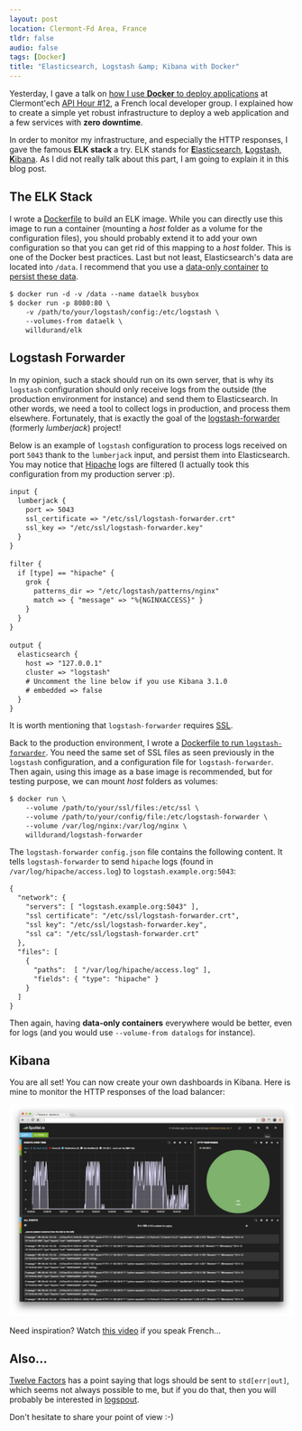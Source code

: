 ```yaml
---
layout: post
location: Clermont-Fd Area, France
tldr: false
audio: false
tags: [Docker]
title: "Elasticsearch, Logstash &amp; Kibana with Docker"
---
```


Yesterday, I gave a talk on [how I use **Docker** to deploy
applications](https://speakerdeck.com/willdurand/docker-ceci-nest-pas-une-introduction-apihour-number-12)
at Clermont'ech [API Hour \#12](http://clermontech.org/api-hours/api-hour-12.html),
a French local developer group. I explained how to create a simple yet robust
infrastructure to deploy a web application and a few services with **zero
downtime**.

In order to monitor my infrastructure, and especially the HTTP responses, I gave
the famous **ELK stack** a try. ELK stands for
[**E**lasticsearch](http://www.elasticsearch.org/),
[**L**ogstash](http://logstash.net/),
[**K**ibana](http://www.elasticsearch.org/overview/kibana/). As I did not really
talk about this part, I am going to explain it in this blog post.

## The ELK Stack

I wrote a [Dockerfile](https://github.com/willdurand/docker-elk) to build an ELK
image. While you can directly use this image to run a container (mounting a
_host_ folder as a volume for the configuration files), you should probably
extend it to add your own configuration so that you can get rid of this mapping to
a _host_ folder. This is one of the Docker best practices. Last but not
least, Elasticsearch's data are located into `/data`. I recommend that you use a
[data-only container](https://docs.docker.com/userguide/dockervolumes/) [to
persist these
data](http://www.tech-d.net/2013/12/16/persistent-volumes-with-docker-container-as-volume-pattern/).

```
$ docker run -d -v /data --name dataelk busybox
$ docker run -p 8080:80 \
    -v /path/to/your/logstash/config:/etc/logstash \
    --volumes-from dataelk \
    willdurand/elk
```

## Logstash Forwarder

In my opinion, such a stack should run on its own server, that is why its
`logstash` configuration should only receive logs from the outside (the
production environment for instance) and send them to Elasticsearch. In other
words, we need a tool to collect logs in production, and process them elsewhere.
Fortunately, that is exactly the goal of the
[logstash-forwarder](https://github.com/elasticsearch/logstash-forwarder)
(formerly _lumberjack_) project!

Below is an example of `logstash` configuration to process logs received on port
`5043` thank to the `lumberjack` input, and persist them into Elasticsearch. You
may notice that [Hipache](https://github.com/hipache/hipache) logs are filtered
(I actually took this configuration from my production server :p).

```
input {
  lumberjack {
    port => 5043
    ssl_certificate => "/etc/ssl/logstash-forwarder.crt"
    ssl_key => "/etc/ssl/logstash-forwarder.key"
  }
}

filter {
  if [type] == "hipache" {
    grok {
      patterns_dir => "/etc/logstash/patterns/nginx"
      match => { "message" => "%{NGINXACCESS}" }
    }
  }
}

output {
  elasticsearch {
    host => "127.0.0.1"
    cluster => "logstash"
    # Uncomment the line below if you use Kibana 3.1.0
    # embedded => false
  }
}
```

It is worth mentioning that `logstash-forwarder` requires
[SSL](https://github.com/willdurand/docker-logstash-forwarder#ssl-certificate).

Back to the production environment, I wrote a [Dockerfile to run
`logstash-forwarder`](https://github.com/willdurand/docker-logstash-forwarder).
You need the same set of SSL files as seen previously in the `logstash`
configuration, and a configuration file for `logstash-forwarder`. Then again,
using this image as a base image is recommended, but for testing purpose, we can
mount _host_ folders as volumes:

```
$ docker run \
    --volume /path/to/your/ssl/files:/etc/ssl \
    --volume /path/to/your/config/file:/etc/logstash-forwarder \
    --volume /var/log/nginx:/var/log/nginx \
    willdurand/logstash-forwarder
```

The `logstash-forwarder` `config.json` file contains the following content. It
tells `logstash-forwarder` to send `hipache` logs (found in
`/var/log/hipache/access.log`) to `logstash.example.org:5043`:

```
{
  "network": {
    "servers": [ "logstash.example.org:5043" ],
    "ssl certificate": "/etc/ssl/logstash-forwarder.crt",
    "ssl key": "/etc/ssl/logstash-forwarder.key",
    "ssl ca": "/etc/ssl/logstash-forwarder.crt"
  },
  "files": [
    {
      "paths":  [ "/var/log/hipache/access.log" ],
      "fields": { "type": "hipache" }
    }
  ]
}
```

Then again, having **data-only containers** everywhere would be better, even for
logs (and you would use `--volume-from datalogs` for instance).

## Kibana

You are all set! You can now create your own dashboards in Kibana. Here is mine
to monitor the HTTP responses of the load balancer:

![](/images/kibana.png)

Need inspiration? Watch [this
video](https://www.youtube.com/watch?v=1r1SOeaDqH4&list=PL9zDdgiGjkIeeVlrsz9A8o3HtZhvERHT-&index=7)
if you speak French...

## Also...

[Twelve Factors](http://12factor.net) has a point saying that logs should be
sent to `std[err|out]`, which seems not always possible to me, but if you do
that, then you will probably be interested in
[logspout](https://github.com/progrium/logspout).

Don't hesitate to share your point of view :-)

